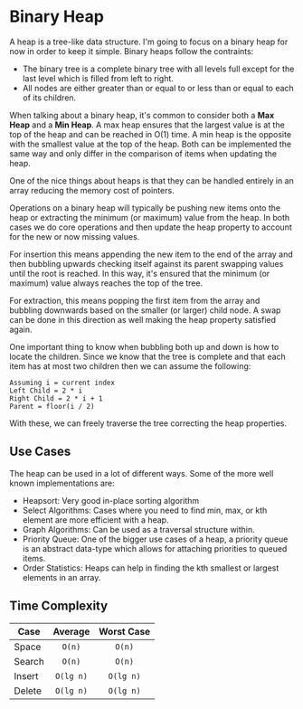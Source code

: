 # Binary Heap

A heap is a tree-like data structure. I'm going to focus on a binary heap for
now in order to keep it simple. Binary heaps follow the contraints:

- The binary tree is a complete binary tree with all levels full except for
  the last level which is filled from left to right.
- All nodes are either greater than or equal to or less than or equal to each
  of its children.

When talking about a binary heap, it's common to consider both a **Max Heap** and
a **Min Heap**. A max heap ensures that the largest value is at the top of the
heap and can be reached in O(1) time. A min heap is the opposite with the
smallest value at the top of the heap. Both can be implemented the same way
and only differ in the comparison of items when updating the heap.

One of the nice things about heaps is that they can be handled entirely in an
array reducing the memory cost of pointers.

Operations on a binary heap will typically be pushing new items onto the heap
or extracting the minimum (or maximum) value from the heap. In both cases we
do core operations and then update the heap property to account for the new or
now missing values.

For insertion this means appending the new item to the end of the array and
then bubbling upwards checking itself against its parent swapping values until
the root is reached. In this way, it's ensured that the minimum (or maximum)
value always reaches the top of the tree.

For extraction, this means popping the first item from the array and bubbling
downwards based on the smaller (or larger) child node. A swap can be done in
this direction as well making the heap property satisfied again.

One important thing to know when bubbling both up and down is how to locate
the children. Since we know that the tree is complete and that each item has
at most two children then we can assume the following:

```
Assuming i = current index
Left Child = 2 * i
Right Child = 2 * i + 1
Parent = floor(i / 2)
```

With these, we can freely traverse the tree correcting the heap properties.

## Use Cases

The heap can be used in a lot of different ways. Some of the more well known
implementations are:

- Heapsort: Very good in-place sorting algorithm
- Select Algorithms: Cases where you need to find min, max, or kth element are
  more efficient with a heap.
- Graph Algorithms: Can be used as a traversal structure within.
- Priority Queue: One of the bigger use cases of a heap, a priority queue
  is an abstract data-type which allows for attaching priorities to queued
  items.
- Order Statistics: Heaps can help in finding the kth smallest or largest
  elements in an array.

## Time Complexity

| Case      | Average       | Worst Case    |
| --------- |:-------------:|:-------------:|
| Space     | `O(n)`        | `O(n)`        |
| Search    | `O(n)`        | `O(n)`        |
| Insert    | `O(lg n)`     | `O(lg n)`     |
| Delete    | `O(lg n)`     | `O(lg n)`     |

